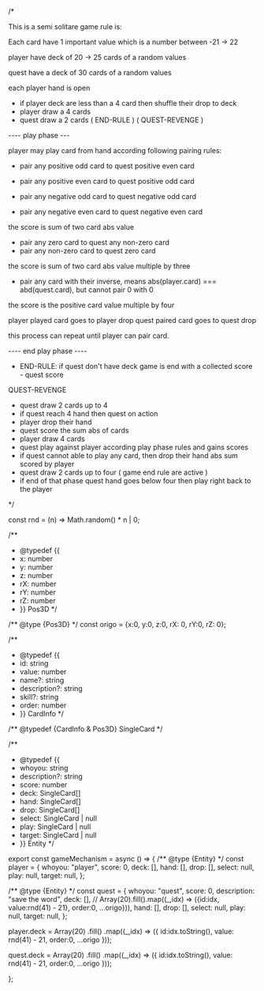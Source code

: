/*

This is a semi solitare game rule is:

Each card have 1 important value which is a number between -21 -> 22

player have deck of 20 -> 25 cards of a random values

quest have a deck of 30 cards of a random values

each player hand is open

- if player deck are less than a 4 card then shuffle their drop to deck
- player draw a 4 cards
- quest draw a 2 cards ( END-RULE ) ( QUEST-REVENGE )

---- play phase ---

  player may play card from hand according following pairing rules:

  - pair any positive odd card to quest positive even card
  - pair any positive even card to quest positive odd card

  - pair any negative odd card to quest negative odd card
  - pair any negative even card to quest negative even card

  the score is sum of two card abs value

  - pair any zero card to quest any non-zero card
  - pair any non-zero card to quest zero card

  the score is sum of two card abs value multiple by three

  - pair any card with their inverse, means abs(player.card) === abd(quest.card),
    but cannot pair 0 with 0

  the score is the positive card value multiple by four

  player played card goes to player drop
  quest paired card goes to quest drop

  this process can repeat until player can pair card.

---- end play phase ----

- END-RULE: if quest don't have deck game is end with a collected score - quest score

QUEST-REVENGE
- quest draw 2 cards up to 4
- if quest reach 4 hand then quest on action
- player drop their hand
- quest score the sum abs of cards
- player draw 4 cards
- quest play against player according play phase rules and gains scores
- if quest cannot able to play any card, then drop their hand abs sum scored by player
- quest draw 2 cards up to four ( game end rule are active )
- if end of that phase quest hand goes below four then play right back to the player


*/


const rnd = (n) => Math.random() * n | 0;

/**
 * @typedef {{
 *  x: number
 *  y: number
 *  z: number
 *  rX: number
 *  rY: number
 *  rZ: number
 * }} Pos3D
 */


/** @type {Pos3D} */
const origo = {x:0, y:0, z:0, rX: 0, rY:0, rZ: 0};

/**
  *  @typedef {{
  *   id: string
  *   value: number
  *   name?: string
  *   description?: string
  *   skill?: string
  *   order: number
  * }} CardInfo
  */

/** @typedef {CardInfo & Pos3D} SingleCard */

/**
  * @typedef {{
  *  whoyou: string
  *  description?: string
  *  score: number
  *  deck: SingleCard[]
  *  hand: SingleCard[]
  *  drop: SingleCard[]
  *  select: SingleCard | null
  *  play: SingleCard | null
  *  target: SingleCard | null
  * }} Entity
  */

export const gameMechanism = async () => {
  /** @type {Entity} */
  const player = {
    whoyou: "player",
    score: 0,
    deck: [],
    hand: [],
    drop: [],
    select: null,
    play: null,
    target: null,
  };

  /** @type {Entity} */
  const quest = {
    whoyou: "quest",
    score: 0,
    description: "save the word",
    deck: [], // Array(20).fill().map((_,idx) => ({id:idx, value:rnd(41) - 21}, order:0, ...origo})),
    hand: [],
    drop: [],
    select: null,
    play: null,
    target: null,
  };

  player.deck = Array(20)
    .fill()
    .map((_,idx) => ({
        id:idx.toString(),
        value: rnd(41) - 21,
        order:0,
        ...origo
    }));

  quest.deck = Array(20)
    .fill()
    .map((_,idx) => ({
        id:idx.toString(),
        value: rnd(41) - 21,
        order:0,
        ...origo
    }));



  };
